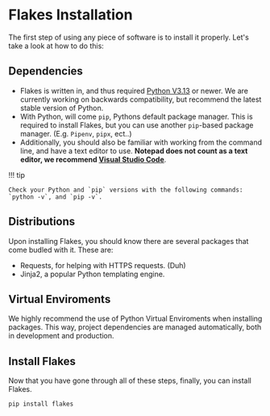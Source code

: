 # Flakes Installation

The first step of using any piece of software is to install it properly. Let's take a look at how to do this:

## Dependencies

- Flakes is written in, and thus required [Python V3.13](https://www.python.org/downloads/release/python-3130/) or newer. We are currently working on backwards compatibility, but recommend the latest stable version of Python.
- With Python, will come `pip`, Pythons default package manager. This is required to install Flakes, but you can use another `pip`-based package manager. (E.g. `Pipenv`, `pipx`, ect..)
- Additionally, you should also be familiar with working from the command line, and have a text editor to use. **Notepad does not count as a text editor, we recommend [Visual Studio Code](https://code.visualstudio.com)**.

!!! tip

    Check your Python and `pip` versions with the following commands: `python -v`, and `pip -v`.

## Distributions

Upon installing Flakes, you should know there are several packages that come budled with it. These are:

- Requests, for helping with HTTPS requests. (Duh)
- Jinja2, a popular Python templating engine.

## Virtual Enviroments

We highly recommend the use of Python Virtual Enviroments when installing packages. This way, project dependencies are managed automatically, both in development and production.

## Install Flakes

Now that you have gone through all of these steps, finally, you can install Flakes.

``` console
pip install flakes
```